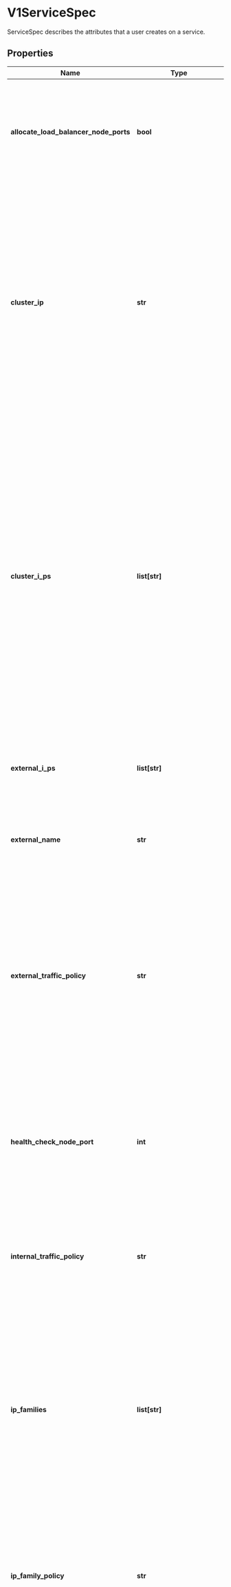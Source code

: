 # V1ServiceSpec

ServiceSpec describes the attributes that a user creates on a service.
## Properties
Name | Type | Description | Notes
------------ | ------------- | ------------- | -------------
**allocate_load_balancer_node_ports** | **bool** | allocateLoadBalancerNodePorts defines if NodePorts will be automatically allocated for services with type LoadBalancer.  Default is \&quot;true\&quot;. It may be set to \&quot;false\&quot; if the cluster load-balancer does not rely on NodePorts.  If the caller requests specific NodePorts (by specifying a value), those requests will be respected, regardless of this field. This field may only be set for services with type LoadBalancer and will be cleared if the type is changed to any other type. | [optional] 
**cluster_ip** | **str** | clusterIP is the IP address of the service and is usually assigned randomly. If an address is specified manually, is in-range (as per system configuration), and is not in use, it will be allocated to the service; otherwise creation of the service will fail. This field may not be changed through updates unless the type field is also being changed to ExternalName (which requires this field to be blank) or the type field is being changed from ExternalName (in which case this field may optionally be specified, as describe above).  Valid values are \&quot;None\&quot;, empty string (\&quot;\&quot;), or a valid IP address. Setting this to \&quot;None\&quot; makes a \&quot;headless service\&quot; (no virtual IP), which is useful when direct endpoint connections are preferred and proxying is not required.  Only applies to types ClusterIP, NodePort, and LoadBalancer. If this field is specified when creating a Service of type ExternalName, creation will fail. This field will be wiped when updating a Service to type ExternalName. More info: https://kubernetes.io/docs/concepts/services-networking/service/#virtual-ips-and-service-proxies | [optional] 
**cluster_i_ps** | **list[str]** | ClusterIPs is a list of IP addresses assigned to this service, and are usually assigned randomly.  If an address is specified manually, is in-range (as per system configuration), and is not in use, it will be allocated to the service; otherwise creation of the service will fail. This field may not be changed through updates unless the type field is also being changed to ExternalName (which requires this field to be empty) or the type field is being changed from ExternalName (in which case this field may optionally be specified, as describe above).  Valid values are \&quot;None\&quot;, empty string (\&quot;\&quot;), or a valid IP address.  Setting this to \&quot;None\&quot; makes a \&quot;headless service\&quot; (no virtual IP), which is useful when direct endpoint connections are preferred and proxying is not required.  Only applies to types ClusterIP, NodePort, and LoadBalancer. If this field is specified when creating a Service of type ExternalName, creation will fail. This field will be wiped when updating a Service to type ExternalName.  If this field is not specified, it will be initialized from the clusterIP field.  If this field is specified, kubernetes.clients must ensure that clusterIPs[0] and clusterIP have the same value.  This field may hold a maximum of two entries (dual-stack IPs, in either order). These IPs must correspond to the values of the ipFamilies field. Both clusterIPs and ipFamilies are governed by the ipFamilyPolicy field. More info: https://kubernetes.io/docs/concepts/services-networking/service/#virtual-ips-and-service-proxies | [optional] 
**external_i_ps** | **list[str]** | externalIPs is a list of IP addresses for which nodes in the cluster will also accept traffic for this service.  These IPs are not managed by Kubernetes.  The user is responsible for ensuring that traffic arrives at a node with this IP.  A common example is external load-balancers that are not part of the Kubernetes system. | [optional] 
**external_name** | **str** | externalName is the external reference that discovery mechanisms will return as an alias for this service (e.g. a DNS CNAME record). No proxying will be involved.  Must be a lowercase RFC-1123 hostname (https://tools.ietf.org/html/rfc1123) and requires &#x60;type&#x60; to be \&quot;ExternalName\&quot;. | [optional] 
**external_traffic_policy** | **str** | externalTrafficPolicy describes how nodes distribute service traffic they receive on one of the Service&#39;s \&quot;externally-facing\&quot; addresses (NodePorts, ExternalIPs, and LoadBalancer IPs). If set to \&quot;Local\&quot;, the proxy will configure the service in a way that assumes that external load balancers will take care of balancing the service traffic between nodes, and so each node will deliver traffic only to the node-local endpoints of the service, without masquerading the kubernetes.client source IP. (Traffic mistakenly sent to a node with no endpoints will be dropped.) The default value, \&quot;Cluster\&quot;, uses the standard behavior of routing to all endpoints evenly (possibly modified by topology and other features). Note that traffic sent to an External IP or LoadBalancer IP from within the cluster will always get \&quot;Cluster\&quot; semantics, but kubernetes.clients sending to a NodePort from within the cluster may need to take traffic policy into account when picking a node. | [optional] 
**health_check_node_port** | **int** | healthCheckNodePort specifies the healthcheck nodePort for the service. This only applies when type is set to LoadBalancer and externalTrafficPolicy is set to Local. If a value is specified, is in-range, and is not in use, it will be used.  If not specified, a value will be automatically allocated.  External systems (e.g. load-balancers) can use this port to determine if a given node holds endpoints for this service or not.  If this field is specified when creating a Service which does not need it, creation will fail. This field will be wiped when updating a Service to no longer need it (e.g. changing type). This field cannot be updated once set. | [optional] 
**internal_traffic_policy** | **str** | InternalTrafficPolicy describes how nodes distribute service traffic they receive on the ClusterIP. If set to \&quot;Local\&quot;, the proxy will assume that pods only want to talk to endpoints of the service on the same node as the pod, dropping the traffic if there are no local endpoints. The default value, \&quot;Cluster\&quot;, uses the standard behavior of routing to all endpoints evenly (possibly modified by topology and other features). | [optional] 
**ip_families** | **list[str]** | IPFamilies is a list of IP families (e.g. IPv4, IPv6) assigned to this service. This field is usually assigned automatically based on cluster configuration and the ipFamilyPolicy field. If this field is specified manually, the requested family is available in the cluster, and ipFamilyPolicy allows it, it will be used; otherwise creation of the service will fail. This field is conditionally mutable: it allows for adding or removing a secondary IP family, but it does not allow changing the primary IP family of the Service. Valid values are \&quot;IPv4\&quot; and \&quot;IPv6\&quot;.  This field only applies to Services of types ClusterIP, NodePort, and LoadBalancer, and does apply to \&quot;headless\&quot; services. This field will be wiped when updating a Service to type ExternalName.  This field may hold a maximum of two entries (dual-stack families, in either order).  These families must correspond to the values of the clusterIPs field, if specified. Both clusterIPs and ipFamilies are governed by the ipFamilyPolicy field. | [optional] 
**ip_family_policy** | **str** | IPFamilyPolicy represents the dual-stack-ness requested or required by this Service. If there is no value provided, then this field will be set to SingleStack. Services can be \&quot;SingleStack\&quot; (a single IP family), \&quot;PreferDualStack\&quot; (two IP families on dual-stack configured clusters or a single IP family on single-stack clusters), or \&quot;RequireDualStack\&quot; (two IP families on dual-stack configured clusters, otherwise fail). The ipFamilies and clusterIPs fields depend on the value of this field. This field will be wiped when updating a service to type ExternalName. | [optional] 
**load_balancer_class** | **str** | loadBalancerClass is the class of the load balancer implementation this Service belongs to. If specified, the value of this field must be a label-style identifier, with an optional prefix, e.g. \&quot;internal-vip\&quot; or \&quot;example.com/internal-vip\&quot;. Unprefixed names are reserved for end-users. This field can only be set when the Service type is &#39;LoadBalancer&#39;. If not set, the default load balancer implementation is used, today this is typically done through the cloud provider integration, but should apply for any default implementation. If set, it is assumed that a load balancer implementation is watching for Services with a matching class. Any default load balancer implementation (e.g. cloud providers) should ignore Services that set this field. This field can only be set when creating or updating a Service to type &#39;LoadBalancer&#39;. Once set, it can not be changed. This field will be wiped when a service is updated to a non &#39;LoadBalancer&#39; type. | [optional] 
**load_balancer_ip** | **str** | Only applies to Service Type: LoadBalancer. This feature depends on whether the underlying cloud-provider supports specifying the loadBalancerIP when a load balancer is created. This field will be ignored if the cloud-provider does not support the feature. Deprecated: This field was under-specified and its meaning varies across implementations. Using it is non-portable and it may not support dual-stack. Users are encouraged to use implementation-specific annotations when available. | [optional] 
**load_balancer_source_ranges** | **list[str]** | If specified and supported by the platform, this will restrict traffic through the cloud-provider load-balancer will be restricted to the specified kubernetes.client IPs. This field will be ignored if the cloud-provider does not support the feature.\&quot; More info: https://kubernetes.io/docs/tasks/access-application-cluster/create-external-load-balancer/ | [optional] 
**ports** | [**list[V1ServicePort]**](V1ServicePort.md) | The list of ports that are exposed by this service. More info: https://kubernetes.io/docs/concepts/services-networking/service/#virtual-ips-and-service-proxies | [optional] 
**publish_not_ready_addresses** | **bool** | publishNotReadyAddresses indicates that any agent which deals with endpoints for this Service should disregard any indications of ready/not-ready. The primary use case for setting this field is for a StatefulSet&#39;s Headless Service to propagate SRV DNS records for its Pods for the purpose of peer discovery. The Kubernetes controllers that generate Endpoints and EndpointSlice resources for Services interpret this to mean that all endpoints are considered \&quot;ready\&quot; even if the Pods themselves are not. Agents which consume only Kubernetes generated endpoints through the Endpoints or EndpointSlice resources can safely assume this behavior. | [optional] 
**selector** | **dict(str, str)** | Route service traffic to pods with label keys and values matching this selector. If empty or not present, the service is assumed to have an external process managing its endpoints, which Kubernetes will not modify. Only applies to types ClusterIP, NodePort, and LoadBalancer. Ignored if type is ExternalName. More info: https://kubernetes.io/docs/concepts/services-networking/service/ | [optional] 
**session_affinity** | **str** | Supports \&quot;ClientIP\&quot; and \&quot;None\&quot;. Used to maintain session affinity. Enable kubernetes.client IP based session affinity. Must be ClientIP or None. Defaults to None. More info: https://kubernetes.io/docs/concepts/services-networking/service/#virtual-ips-and-service-proxies | [optional] 
**session_affinity_config** | [**V1SessionAffinityConfig**](V1SessionAffinityConfig.md) |  | [optional] 
**type** | **str** | type determines how the Service is exposed. Defaults to ClusterIP. Valid options are ExternalName, ClusterIP, NodePort, and LoadBalancer. \&quot;ClusterIP\&quot; allocates a cluster-internal IP address for load-balancing to endpoints. Endpoints are determined by the selector or if that is not specified, by manual construction of an Endpoints object or EndpointSlice objects. If clusterIP is \&quot;None\&quot;, no virtual IP is allocated and the endpoints are published as a set of endpoints rather than a virtual IP. \&quot;NodePort\&quot; builds on ClusterIP and allocates a port on every node which routes to the same endpoints as the clusterIP. \&quot;LoadBalancer\&quot; builds on NodePort and creates an external load-balancer (if supported in the current cloud) which routes to the same endpoints as the clusterIP. \&quot;ExternalName\&quot; aliases this service to the specified externalName. Several other fields do not apply to ExternalName services. More info: https://kubernetes.io/docs/concepts/services-networking/service/#publishing-services-service-types | [optional] 

[[Back to Model list]](../README.md#documentation-for-models) [[Back to API list]](../README.md#documentation-for-api-endpoints) [[Back to README]](../README.md)


